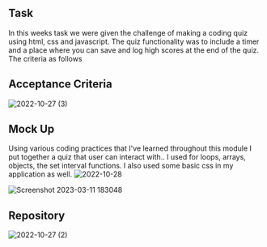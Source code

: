 ## Task
In this weeks task we were given the challenge of making a coding quiz using html, css and javascript.
The quiz functionality was to include a timer and a place where you can save and log high scores at the end of the quiz.
The criteria as follows

## Acceptance Criteria 
![2022-10-27 (3)](https://user-images.githubusercontent.com/111618393/198687196-4acea34b-6db9-4628-a304-f2842fbab0ef.png)

## Mock Up
Using various coding practices that I've learned throughout this module I put together a quiz that user can interact with..
I used for loops, arrays, objects, the set interval functions.
I also used some basic css in my application as well.
![2022-10-28](https://user-images.githubusercontent.com/111618393/198688703-ff0885a7-75fb-4a24-8d0a-e2746c0a2fb8.png)


![Screenshot 2023-03-11 183048](https://user-images.githubusercontent.com/111618393/224517693-4b703e30-de87-4be5-8a9d-adc715323470.png)

## Repository 
![2022-10-27 (2)](https://user-images.githubusercontent.com/111618393/198690029-e24ae66c-ab6a-4b51-87e7-854792e7bebb.png)
